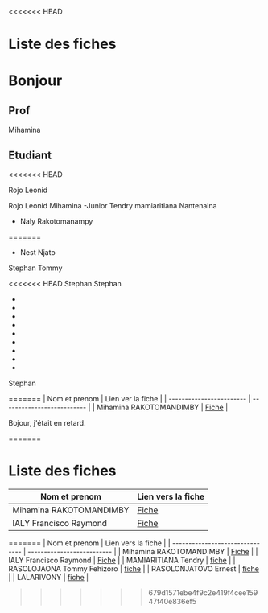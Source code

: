 <<<<<<< HEAD

# Liste des fiches



# Bonjour

## Prof

Mihamina

## Etudiant


<<<<<<< HEAD


Rojo Leonid

Rojo Leonid
Mihamina
 -Junior
Tendry mamiaritiana
Nantenaina
- Naly Rakotomanampy

=======
- Nest Njato


Stephan
Tommy

<<<<<<< HEAD
Stephan
Stephan





- 
-
-
-
-
-
-
-
-
Stephan

=======
| Nom et prenom            | Lien ver la fiche          |
| ------------------------ | -------------------------- |
| Mihamina RAKOTOMANDIMBY  | [Fiche](./Mihamina.md)        |


Bojour, j'était en retard.

=======
# Liste des fiches


| Nom et prenom            | Lien vers la fiche         |
| ------------------------ | -------------------------- |
| Mihamina RAKOTOMANDIMBY  | [Fiche](./Mihamina.md)     |
| IALY Francisco Raymond   | [Fiche](./IALY.md)         |

=======
| Nom et prenom                   | Lien vers la fiche         |
| ------------------------------- | -------------------------- |
| Mihamina RAKOTOMANDIMBY         | [Fiche](./Mihamina.md)     |
| IALY Francisco Raymond          | [Fiche](./IALY.md)         |
| MAMIARITIANA Tendry             | [fiche](./Tendry.md)       |
| RASOLOJAONA Tommy Fehizoro      | [fiche](./Tommy.md)        |
| RASOLONJATOVO Ernest            | [fiche](./Njato.md)        |
| LALARIVONY                      | [fiche](./LALARIVONY.md)   |
>>>>>>> 679d1571ebe4f9c2e419f4cee15947f40e836ef5

